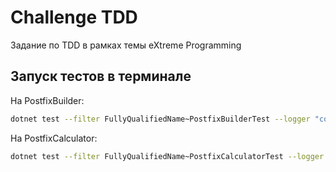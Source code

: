 # Сhallenge TDD

Задание по TDD в рамках темы eXtreme Programming

## Запуск тестов в терминале

На PostfixBuilder:  
```bash
dotnet test --filter FullyQualifiedName~PostfixBuilderTest --logger "console;verbosity=detailed"
```


На PostfixCalculator:  
```bash
dotnet test --filter FullyQualifiedName~PostfixCalculatorTest --logger "console;verbosity=detailed"
```

